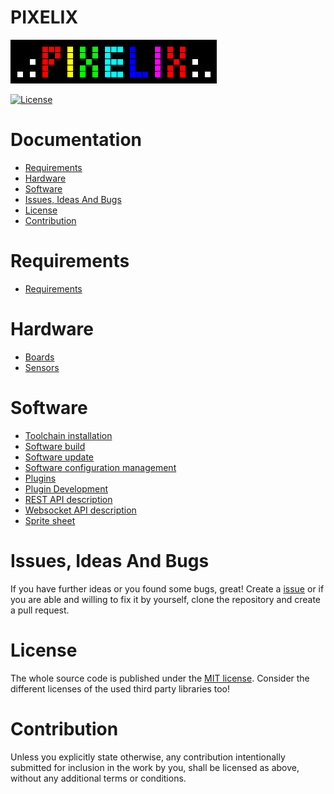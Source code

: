 # PIXELIX <!-- omit in toc -->
![PIXELIX](./images/LogoBlack.png)

[![License](https://img.shields.io/badge/license-MIT-blue.svg)](http://choosealicense.com/licenses/mit/)

# Documentation  <!-- omit in toc -->

- [Requirements](#requirements)
- [Hardware](#hardware)
- [Software](#software)
- [Issues, Ideas And Bugs](#issues-ideas-and-bugs)
- [License](#license)
- [Contribution](#contribution)

# Requirements

* [Requirements](REQUIREMENTS.md)

# Hardware

* [Boards](./boards/README.md)
* [Sensors](SENSORS.md)

# Software

* [Toolchain installation](TOOLCHAIN-INSTALLATION.md)
* [Software build](SW-BUILD.md)
* [Software update](SW-UPDATE.md)
* [Software configuration management](SW-RELEASE.md)
* [Plugins](PLUGINS.md)
* [Plugin Development](PLUGIN-DEV.md)
* [REST API description](https://app.swaggerhub.com/apis/BlueAndi/Pixelix/1.2.0)
* [Websocket API description](WEBSOCKET.md)
* [Sprite sheet](SPRITESHEET.md)

# Issues, Ideas And Bugs
If you have further ideas or you found some bugs, great! Create a [issue](https://github.com/BlueAndi/esp-rgb-led-matrix/issues) or if you are able and willing to fix it by yourself, clone the repository and create a pull request.

# License
The whole source code is published under the [MIT license](http://choosealicense.com/licenses/mit/).
Consider the different licenses of the used third party libraries too!

# Contribution
Unless you explicitly state otherwise, any contribution intentionally submitted for inclusion in the work by you, shall be licensed as above, without any
additional terms or conditions.
